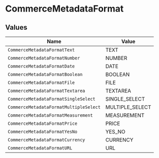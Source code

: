 # CommerceMetadataFormat


## Values

| Name                                   | Value                                  |
| -------------------------------------- | -------------------------------------- |
| `CommerceMetadataFormatText`           | TEXT                                   |
| `CommerceMetadataFormatNumber`         | NUMBER                                 |
| `CommerceMetadataFormatDate`           | DATE                                   |
| `CommerceMetadataFormatBoolean`        | BOOLEAN                                |
| `CommerceMetadataFormatFile`           | FILE                                   |
| `CommerceMetadataFormatTextarea`       | TEXTAREA                               |
| `CommerceMetadataFormatSingleSelect`   | SINGLE_SELECT                          |
| `CommerceMetadataFormatMultipleSelect` | MULTIPLE_SELECT                        |
| `CommerceMetadataFormatMeasurement`    | MEASUREMENT                            |
| `CommerceMetadataFormatPrice`          | PRICE                                  |
| `CommerceMetadataFormatYesNo`          | YES_NO                                 |
| `CommerceMetadataFormatCurrency`       | CURRENCY                               |
| `CommerceMetadataFormatURL`            | URL                                    |